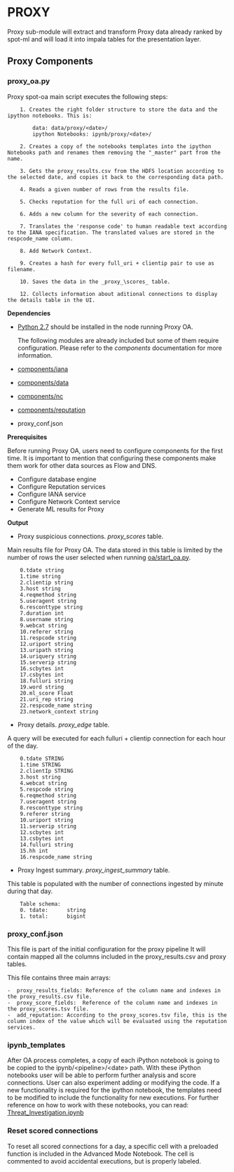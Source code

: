 # PROXY

Proxy sub-module will extract and transform Proxy data already ranked by spot-ml and will load it into impala tables for the presentation layer.

## Proxy Components

### proxy_oa.py

Proxy spot-oa main script executes the following steps:

		1. Creates the right folder structure to store the data and the ipython notebooks. This is: 
		
			data: data/proxy/<date>/
			ipython Notebooks: ipynb/proxy/<date>/
		
		2. Creates a copy of the notebooks templates into the ipython Notebooks path and renames them removing the "_master" part from the name.
		
		3. Gets the proxy_results.csv from the HDFS location according to the selected date, and copies it back to the corresponding data path.
		 
		4. Reads a given number of rows from the results file.
		 
		5. Checks reputation for the full uri of each connection.
		 
		6. Adds a new column for the severity of each connection.
		 
		7. Translates the 'response code' to human readable text according to the IANA specification. The translated values are stored in the respcode_name column.
		 
		8. Add Network Context.
		
		9. Creates a hash for every full_uri + clientip pair to use as filename.  
		 
		10. Saves the data in the _proxy_\scores_ table. 
		
    	12. Collects information about aditional connections to display the details table in the UI.


**Dependencies**

- [Python 2.7](https://www.python.org/download/releases/2.7/) should be installed in the node running Proxy OA. 

	The following modules are already included but some of them require configuration. Please refer to the _components_ documentation for more information. 
- [components/iana](/spot-oa/oa/components#IANA-iana)
- [components/data](/spot-oa/oa/components#data)
- [components/nc](/spot-oa/oa/components#network-context-nc)
- [components/reputation](/spot-oa/oa/components/reputation)
- proxy_conf.json

**Prerequisites**

Before running Proxy OA, users need to configure components for the first time. It is important to mention that configuring these components make them work for other data sources as Flow and DNS.  

- Configure database engine
- Configure Reputation services
- Configure IANA service
- Configure Network Context service
- Generate ML results for Proxy

**Output**

- Proxy suspicious connections. _proxy\_scores_ table.

Main results file for Proxy OA. The data stored in this table is limited by the number of rows the user selected when running [oa/start_oa.py](/spot-oa/oa/INSTALL.md#usage).
 
		0.tdate string
		1.time string
		2.clientip string
		3.host string
		4.reqmethod string
		5.useragent string
		6.resconttype string
		7.duration int
		8.username string
		9.webcat string
		10.referer string
		11.respcode string
		12.uriport string
		13.uripath string
		14.uriquery string
		15.serverip string
		16.scbytes int
		17.csbytes int
		18.fulluri string
		19.word string
		20.ml_score Float
		21.uri_rep string
		22.respcode_name string
		23.network_context string 


- Proxy details. _proxy\_edge_ table.

A query will be executed for each fulluri + clientip connection for each hour of the day.
 
		0.tdate STRING
		1.time STRING
		2.clientIp STRING
		3.host string
		4.webcat string
		5.respcode string
		6.reqmethod string
		7.useragent string
		8.resconttype string
		9.referer string
		10.uriport string
		11.serverip string
		12.scbytes int
		13.csbytes int
		14.fulluri string
		15.hh int
		16.respcode_name string


- Proxy Ingest summary. _proxy\_ingest\_summary_ table.

This table is populated with the number of connections ingested by minute during that day.

        Table schema:
        0. tdate:      string
        1. total:      bigint 


### proxy_conf.json
This file is part of the initial configuration for the proxy pipeline It will contain mapped all the columns included in the proxy_results.csv and proxy tables.

This file contains three main arrays:

	-  proxy_results_fields: Reference of the column name and indexes in the proxy_results.csv file.	 
	-  proxy_score_fields:  Reference of the column name and indexes in the proxy_scores.tsv file.	
	-  add_reputation: According to the proxy_scores.tsv file, this is the column index of the value which will be evaluated using the reputation services.


### ipynb_templates
After OA process completes, a copy of each iPython notebook is going to be copied to the ipynb/\<pipeline>/\<date> path. 
With these iPython notebooks user will be able to perform further analysis and score connections. User can also
experiment adding or modifying the code. 
If a new functionality is required for the ipython notebook, the templates need to be modified to include the functionality for new executions.
For further reference on how to work with these notebooks, you can read:   
[Threat_Investigation.ipynb](/spot-oa/oa/proxy/ipynb_templates/ThreatInvestigation.md)


### Reset scored connections
To reset all scored connections for a day, a specific cell with a preloaded function is included in the Advanced Mode Notebook. The cell is commented to avoid accidental executions, but is properly labeled.
